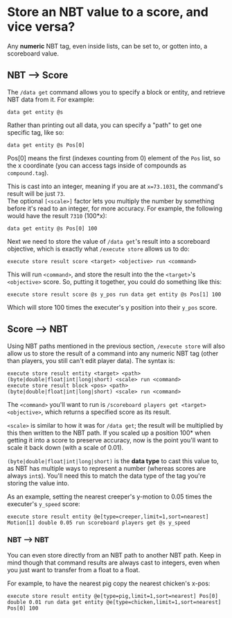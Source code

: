 # Store an NBT value to a score, and vice versa?

Any **numeric** NBT tag, even inside lists, can be set to, or gotten into, a scoreboard value.

## NBT --> Score

The `/data get` command allows you to specify a block or entity, and retrieve NBT data from it. For example:

```mcfunction
data get entity @s
```

Rather than printing out all data, you can specify a "path" to get one specific tag, like so:

```mcfunction
data get entity @s Pos[0]
```

Pos[0] means the first (indexes counting from 0) element of the `Pos` list, so the x coordinate (you can access tags inside of compounds as `compound.tag`).

This is cast into an integer, meaning if you are at `x=73.1031`, the command's result will be just `73`.   
The optional `[<scale>]` factor lets you multiply the number by something before it's read to an integer, for more accuracy. For example, the following would have the result `7310` (100*x):

```mcfunction
data get entity @s Pos[0] 100
```

Next we need to store the value of `/data get`'s result into a scoreboard objective, which is exactly what `/execute store` allows us to do:

```mcfunction
execute store result score <target> <objective> run <command>
```

This will run `<command>`, and store the result into the the `<target>`'s `<objective>` score. So, putting it together, you could do something like this:

```mcfunction
execute store result score @s y_pos run data get entity @s Pos[1] 100
```

Which will store 100 times the executer's y position into their `y_pos` score.

## Score --> NBT

Using NBT paths mentioned in the previous section, `/execute store` will also allow us to store the result of a command into any numeric NBT tag (other than players, you still can't edit player data). The syntax is:

```mcfunction
execute store result entity <target> <path> (byte|double|float|int|long|short) <scale> run <command>
execute store result block <pos> <path> (byte|double|float|int|long|short) <scale> run <command>
```

The `<command>` you'll want to run is `/scoreboard players get <target> <objective>`, which returns a specified score as its result.

`<scale>` is similar to how it was for `/data get`; the result will be multiplied by this then written to the NBT path. If you scaled up a position 100* when getting it into a score to preserve accuracy, now is the point you'll want to scale it back down (with a scale of 0.01).

`(byte|double|float|int|long|short)` is the **data type** to cast this value to, as NBT has multiple ways to represent a number (whereas scores are always `int`s). You'll need this to match the data type of the tag you're storing the value into. 

As an example, setting the nearest creeper's y-motion to 0.05 times the executer's `y_speed` score:

```mcfunction
execute store result entity @e[type=creeper,limit=1,sort=nearest] Motion[1] double 0.05 run scoreboard players get @s y_speed
```

### NBT --> NBT

You can even store directly from an NBT path to another NBT path. Keep in mind though that command results are always cast to integers, even when you just want to transfer from a float to a float.

For example, to have the nearest pig copy the nearest chicken's x-pos:

```mcfunction
execute store result entity @e[type=pig,limit=1,sort=nearest] Pos[0] double 0.01 run data get entity @e[type=chicken,limit=1,sort=nearest] Pos[0] 100
```
